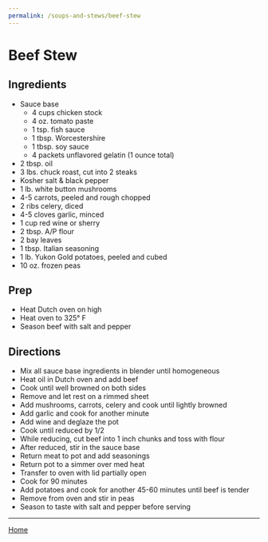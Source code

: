 ```yaml
---
permalink: /soups-and-stews/beef-stew
---
```

# Beef Stew

## Ingredients

- Sauce base
  - 4 cups chicken stock
  - 4 oz. tomato paste
  - 1 tsp. fish sauce
  - 1 tbsp. Worcestershire
  - 1 tbsp. soy sauce
  - 4 packets unflavored gelatin (1 ounce total)
- 2 tbsp. oil
- 3 lbs. chuck roast, cut into 2 steaks
- Kosher salt & black pepper
- 1 lb. white button mushrooms
- 4-5 carrots, peeled and rough chopped
- 2 ribs celery, diced
- 4-5 cloves garlic, minced
- 1 cup red wine or sherry
- 2 tbsp. A/P flour
- 2 bay leaves
- 1 tbsp. Italian seasoning
- 1 lb. Yukon Gold potatoes, peeled and cubed
- 10 oz. frozen peas

## Prep

- Heat Dutch oven on high
- Heat oven to 325° F
- Season beef with salt and pepper

## Directions

- Mix all sauce base ingredients in blender until homogeneous
- Heat oil in Dutch oven and add beef 
- Cook until well browned on both sides
- Remove and let rest on a rimmed sheet
- Add mushrooms, carrots, celery and cook until lightly browned
- Add garlic and cook for another minute
- Add wine and deglaze the pot
- Cook until reduced by 1/2
- While reducing, cut beef into 1 inch chunks and toss with flour
- After reduced, stir in the sauce base
- Return meat to pot and add seasonings
- Return pot to a simmer over med heat
- Transfer to oven with lid partially open
- Cook for 90 minutes
- Add potatoes and cook for another 45-60 minutes until beef is tender
- Remove from oven and stir in peas
- Season to taste with salt and pepper before serving

---

[Home](https://thomasjbarrett82.github.io)
